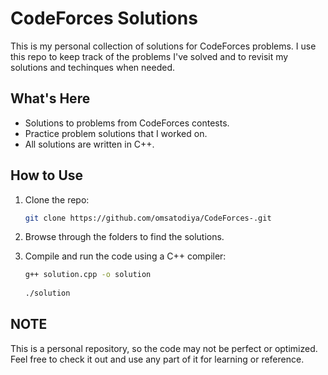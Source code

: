 # CodeForces Solutions

This is my personal collection of solutions for CodeForces problems. I use this repo to keep track of the problems I've solved and to revisit my solutions and techinques when needed.

## What's Here

- Solutions to problems from CodeForces contests.
- Practice problem solutions that I worked on.
- All solutions are written in C++.

## How to Use

1. Clone the repo:

   ```bash
   git clone https://github.com/omsatodiya/CodeForces-.git
2. Browse through the folders to find the solutions.

3. Compile and run the code using a C++ compiler:

   ```bash
   g++ solution.cpp -o solution
    
   ./solution

## NOTE

This is a personal repository, so the code may not be perfect or optimized. Feel free to check it out and use any part of it for learning or reference.

